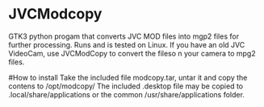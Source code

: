 # JVCModcopy
GTK3 python progam that converts JVC MOD files into mgp2 files for further processing.
Runs and is tested on Linux.
If you have an old JVC VideoCam, use JVCModCopy to convert the fileso n your camera to mpg2 files.

#How to install
Take the included file modcopy.tar, untar it and copy the contens to /opt/modcopy/
The included .desktop file may be copied to .local/share/applications or the common /usr/share/applications folder.

